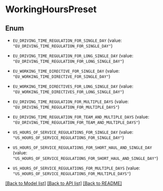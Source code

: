 # WorkingHoursPreset

## Enum


* `EU_DRIVING_TIME_REGULATION_FOR_SINGLE_DAY` (value: `"EU_DRIVING_TIME_REGULATION_FOR_SINGLE_DAY"`)

* `EU_DRIVING_TIME_REGULATION_FOR_LONG_SINGLE_DAY` (value: `"EU_DRIVING_TIME_REGULATION_FOR_LONG_SINGLE_DAY"`)

* `EU_WORKING_TIME_DIRECTIVE_FOR_SINGLE_DAY` (value: `"EU_WORKING_TIME_DIRECTIVE_FOR_SINGLE_DAY"`)

* `EU_WORKING_TIME_DIRECTIVES_FOR_LONG_SINGLE_DAY` (value: `"EU_WORKING_TIME_DIRECTIVES_FOR_LONG_SINGLE_DAY"`)

* `EU_DRIVING_TIME_REGULATION_FOR_MULTIPLE_DAYS` (value: `"EU_DRIVING_TIME_REGULATION_FOR_MULTIPLE_DAYS"`)

* `EU_DRIVING_TIME_REGULATION_FOR_TEAM_AND_MULTIPLE_DAYS` (value: `"EU_DRIVING_TIME_REGULATION_FOR_TEAM_AND_MULTIPLE_DAYS"`)

* `US_HOURS_OF_SERVICE_REGULATIONS_FOR_SINGLE_DAY` (value: `"US_HOURS_OF_SERVICE_REGULATIONS_FOR_SINGLE_DAY"`)

* `US_HOURS_OF_SERVICE_REGULATIONS_FOR_SHORT_HAUL_AND_SINGLE_DAY` (value: `"US_HOURS_OF_SERVICE_REGULATIONS_FOR_SHORT_HAUL_AND_SINGLE_DAY"`)

* `US_HOURS_OF_SERVICE_REGULATIONS_FOR_MULTIPLE_DAYS` (value: `"US_HOURS_OF_SERVICE_REGULATIONS_FOR_MULTIPLE_DAYS"`)


[[Back to Model list]](../README.md#documentation-for-models) [[Back to API list]](../README.md#documentation-for-api-endpoints) [[Back to README]](../README.md)


